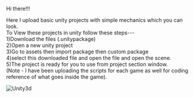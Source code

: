 Hi there!!!

Here I upload basic unity projects with simple mechanics which you can look.  
To View these projects in unity follow these steps---  
1)Download the files (.unitypackage)  
2)Open a new unity project  
3)Go to assets then import package then custom package  
4)select this downloaded file and open the file and open the scene.     
5)The project is ready for you to use from project section window.     
(Note - I have been uploading the scripts for each game as well for coding reference of what goes inside the game).

![Unity3d](https://github.com/Saurabh5240/GameDev-Unity/assets/129985013/e508e290-e309-4233-9f2f-e918507d6201)


